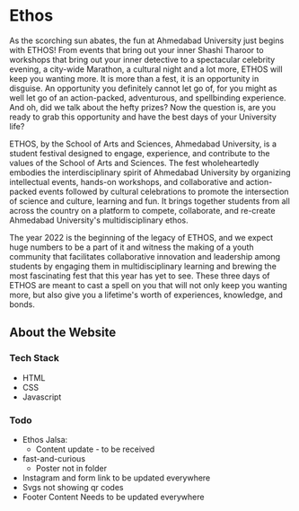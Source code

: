 # Ethos

As the scorching sun abates, the fun at Ahmedabad University just begins with ETHOS! From events that bring out your inner Shashi Tharoor to workshops that bring out your inner detective to a spectacular celebrity evening, a city-wide Marathon, a cultural night and a lot more, ETHOS will keep you wanting more. It is more than a fest, it is an opportunity in disguise. An opportunity you definitely cannot let go of, for you might as well let go of an action-packed, adventurous, and spellbinding experience. And oh, did we talk about the hefty prizes? Now the question is, are you ready to grab this opportunity and have the best days of your University life?

ETHOS, by the School of Arts and Sciences, Ahmedabad University, is a student festival designed to engage, experience, and contribute to the values of the School of Arts and Sciences. The fest wholeheartedly embodies the interdisciplinary spirit of Ahmedabad University by organizing intellectual events, hands-on workshops, and collaborative and action-packed events followed by cultural celebrations to promote the intersection of science and culture, learning and fun. It brings together students from all across the country on a platform to compete, collaborate, and re-create Ahmedabad University's multidisciplinary ethos.

The year 2022 is the beginning of the legacy of ETHOS, and we expect huge numbers to be a part of it and witness the making of a youth community that facilitates collaborative innovation and leadership among students by engaging them in multidisciplinary learning and brewing the most fascinating fest that this year has yet to see. These three days of ETHOS are meant to cast a spell on you that will not only keep you wanting more, but also give you a lifetime's worth of experiences, knowledge, and bonds.

## About the Website

### Tech Stack

- HTML
- CSS
- Javascript

### Todo

- Ethos Jalsa:
  - Content update - to be received
- fast-and-curious
  - Poster not in folder
- Instagram and form link to be updated everywhere
- Svgs not showing qr codes
- Footer Content Needs to be updated everywhere
